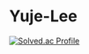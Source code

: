 # Yuje-Lee
[![Solved.ac Profile](http://mazassumnida.wtf/api/v2/generate_badge?boj=백준아이디)](https://solved.ac/백준아이디/)
